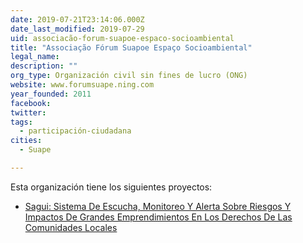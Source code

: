 ```yaml
---
date: 2019-07-21T23:14:06.000Z
date_last_modified: 2019-07-29
uid: associacão-forum-suapoe-espaco-socioambiental
title: "Associação Fórum Suapoe Espaço Socioambiental"
legal_name: 
description: ""
org_type: Organización civil sin fines de lucro (ONG)
website: www.forumsuape.ning.com
year_founded: 2011
facebook: 
twitter: 
tags:
  - participación-ciudadana
cities: 
  - Suape

---
```


Esta organización tiene los siguientes proyectos:

- [Sagui: Sistema De Escucha, Monitoreo Y Alerta Sobre Riesgos Y Impactos De Grandes Emprendimientos En Los Derechos De Las Comunidades Locales](/proyectos/sagui-sistema-de-escucha-monitoreo-y-alerta-sobre-riesgos-y-impactos-de-grandes-emprendimientos-en-los-derechos-de-las-comunidades-locales)
